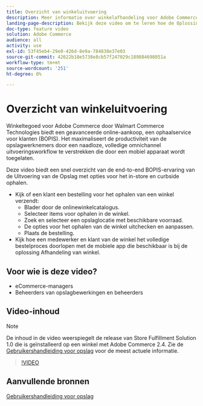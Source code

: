 ```yaml
---
title: Overzicht van winkeluitvoering
description: Meer informatie over winkelafhandeling voor Adobe Commerce via Walmart Commerce Technologies, een geavanceerde omnichannel afhandeling die een einde maakt aan Online kopen, Ophalen in-Store (BOPIS)-ervaring.
landing-page-description: Bekijk deze video om te leren hoe de Oplossing van de Afhandeling van de Opslag klanten het gemak van in-store en curbside ophaaldienst aanbiedt en werknemers efficiënter, mobiel-klaar uitvoeringswerkschema's opslaat om, stadium, en handbestellingen van de opslagbestellingen aan klanten te selecteren.
doc-type: feature video
solution: Adobe Commerce
audience: all
activity: use
exl-id: 53f45eb4-29e0-426d-8e9a-784838e37e03
source-git-commit: 42622b18e5738e8cb57f247029c189884698851a
workflow-type: tm+mt
source-wordcount: '251'
ht-degree: 0%

---
```


# Overzicht van winkeluitvoering

Winkeltegoed voor Adobe Commerce door Walmart Commerce Technologies biedt een geavanceerde online-aankoop, een ophaalservice voor klanten (BOPIS). Het maximaliseert de productiviteit van de opslagwerknemers door een naadloze, volledige omnichannel uitvoeringsworkflow te verstrekken die door een mobiel apparaat wordt toegelaten.

Deze video biedt een snel overzicht van de end-to-end BOPIS-ervaring van de Uitvoering van de Opslag met opties voor het in-store en curbside ophalen.

- Kijk of een klant een bestelling voor het ophalen van een winkel verzendt:
   - Blader door de onlinewinkelcatalogus.
   - Selecteer items voor ophalen in de winkel.
   - Zoek en selecteer een opslaglocatie met beschikbare voorraad.
   - De opties voor het ophalen van de winkel uitchecken en aanpassen.
   - Plaats de bestelling.
- Kijk hoe een medewerker en klant van de winkel het volledige bestelproces doorlopen met de mobiele app die beschikbaar is bij de oplossing Afhandeling van winkel.

## Voor wie is deze video?

- eCommerce-managers
- Beheerders van opslagbewerkingen en beheerders

## Video-inhoud

>[!NOTE]
>
>De inhoud in de video weerspiegelt de release van Store Fulfillment Solution 1.0 die is geïnstalleerd op een winkel met Adobe Commerce 2.4. Zie de [Gebruikershandleiding voor opslag](https://experienceleague.adobe.com/docs/commerce-merchant-services/store-fulfillment/introduction.html) voor de meest actuele informatie.

>[!VIDEO](https://video.tv.adobe.com/v/343653?quality=12&learn=on)

## Aanvullende bronnen

[Gebruikershandleiding voor opslag](https://experienceleague.adobe.com/docs/commerce-merchant-services/store-fulfillment/introduction.html)
